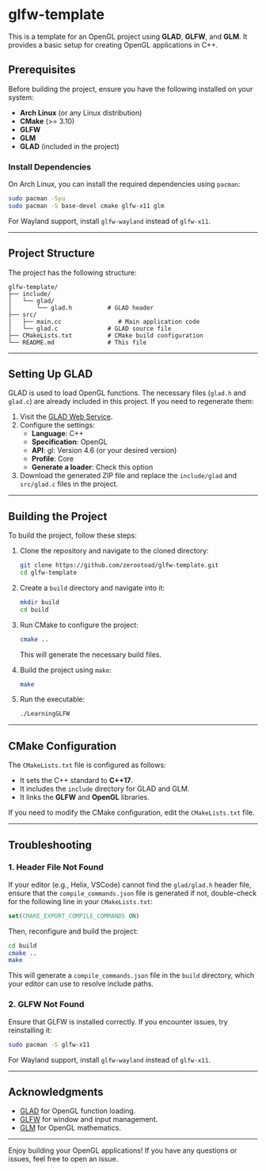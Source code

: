 # glfw-template
This is a template for an OpenGL project using **GLAD**, **GLFW**, and **GLM**. It provides a basic setup for creating OpenGL applications in C++.

## Prerequisites

Before building the project, ensure you have the following installed on your system:

- **Arch Linux** (or any Linux distribution)
- **CMake** (>= 3.10)
- **GLFW**
- **GLM**
- **GLAD** (included in the project)

### Install Dependencies

On Arch Linux, you can install the required dependencies using `pacman`:

```bash
sudo pacman -Syu
sudo pacman -S base-devel cmake glfw-x11 glm
```

For Wayland support, install `glfw-wayland` instead of `glfw-x11`.

---

## Project Structure

The project has the following structure:

```
glfw-template/
├── include/
│   └── glad/
│       └── glad.h          # GLAD header
├── src/
|   ├── main.cc                # Main application code
│   └── glad.c              # GLAD source file
├── CMakeLists.txt          # CMake build configuration
└── README.md               # This file
```

---

## Setting Up GLAD

GLAD is used to load OpenGL functions. The necessary files (`glad.h` and `glad.c`) are already included in this project. If you need to regenerate them:

1. Visit the [GLAD Web Service](https://glad.dav1d.de/).
2. Configure the settings:
   - **Language**: C++
   - **Specification**: OpenGL
   - **API**: gl: Version 4.6 (or your desired version)
   - **Profile**: Core
   - **Generate a loader**: Check this option
3. Download the generated ZIP file and replace the `include/glad` and `src/glad.c` files in the project.

---

## Building the Project

To build the project, follow these steps:

1. Clone the repository and navigate to the cloned directory:
  
   ```bash
   git clone https://github.com/zerootoad/glfw-template.git
   cd glfw-template
   ```

2. Create a `build` directory and navigate into it:

   ```bash
   mkdir build
   cd build
   ```

3. Run CMake to configure the project:

   ```bash
   cmake ..
   ```

   This will generate the necessary build files.

4. Build the project using `make`:

   ```bash
   make
   ```

5. Run the executable:

   ```bash
   ./LearningGLFW
   ```

---

## CMake Configuration

The `CMakeLists.txt` file is configured as follows:

- It sets the C++ standard to **C++17**.
- It includes the `include` directory for GLAD and GLM.
- It links the **GLFW** and **OpenGL** libraries.

If you need to modify the CMake configuration, edit the `CMakeLists.txt` file.

---

## Troubleshooting

### 1. **Header File Not Found**
If your editor (e.g., Helix, VSCode) cannot find the `glad/glad.h` header file, ensure that the `compile_commands.json` file is generated if not, double-check for the following line in your `CMakeLists.txt`:

```cmake
set(CMAKE_EXPORT_COMPILE_COMMANDS ON)
```

Then, reconfigure and build the project:

```bash
cd build
cmake ..
make
```

This will generate a `compile_commands.json` file in the `build` directory, which your editor can use to resolve include paths.

### 2. **GLFW Not Found**
Ensure that GLFW is installed correctly. If you encounter issues, try reinstalling it:

```bash
sudo pacman -S glfw-x11 
```
For Wayland support, install `glfw-wayland` instead of `glfw-x11`.

---

## Acknowledgments

- [GLAD](https://glad.dav1d.de/) for OpenGL function loading.
- [GLFW](https://www.glfw.org/) for window and input management.
- [GLM](https://github.com/g-truc/glm) for OpenGL mathematics.

---

Enjoy building your OpenGL applications! If you have any questions or issues, feel free to open an issue.
